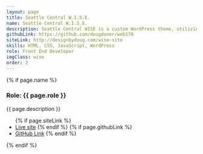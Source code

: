 ```yaml
---
layout: page
title: Seattle Central W.I.S.E.
name: Seattle Central W.I.S.E.
description: Seattle Central WISE is a custom WordPress theme, utilizing HTML and CSS for presentation, and JQuery for mobile navigation. I also used a WordPress plugin for an image gallery.
githubLink: https://github.com/dougdoner/web170
siteLink: http://designbydoug.com/wise-site
skills: HTML, CSS, JavaScript, WordPress
role: Front End Developer
imgClass: wise
order: 2
---
```


<div class="columns-9">
  <div class="work-container">
  {% if page.name %}
    <h3>Role: {{ page.role }}</h3>
    <p>{{ page.description }}</p>
    <ul>
    {% if page.siteLink %}
      <li><a href="{{ page.siteLink }}" target="_blank">Live site</a>
    {% endif %}
    {% if page.githubLink %}
      <li><a href="{{ page.githubLink | prepend: site.baseurl }}" target="_blank">GitHub Link</a>
    {% endif %}  
    </ul>
    
  {% endif %}
  </div>
</div>
